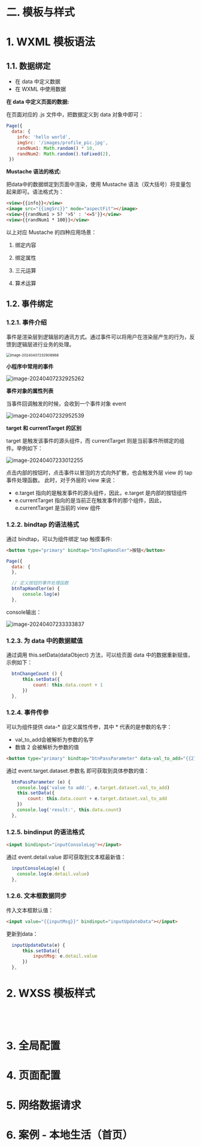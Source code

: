 # 二. 模板与样式



# 1. WXML 模板语法

## 1.1. 数据绑定

- 在 data 中定义数据
- 在 WXML 中使用数据



**在 data 中定义页面的数据:**

在页面对应的 .js 文件中，把数据定义到 data 对象中即可：

```javascript
Page({
  data: {
    info: 'hello world',
    imgSrc: '/images/profile_pic.jpg',
    randNum1: Math.random() * 10,
    randNum2: Math.random().toFixed(2),
 })
```



**Mustache 语法的格式:**

把data中的数据绑定到页面中渲染，使用 Mustache 语法（双大括号）将变量包起来即可。语法格式为：

```html
<view>{{info}}</view>
<image src="{{imgSrc}}" mode="aspectFit"></image>
<view>{{randNum1 > 5? '>5' : '<=5'}}</view>
<view>{{randNum1 * 100}}</view>
```



以上对应 Mustache 的四种应用场景：

1. 绑定内容

2. 绑定属性

3. 三元运算

4. 算术运算

   

## 1.2. 事件绑定

### 1.2.1. 事件介绍

事件是渲染层到逻辑层的通讯方式。通过事件可以将用户在渲染层产生的行为，反馈到逻辑层进行业务的处理。

<img src="assets/2_template_and_config/image-20240407232908968.png" alt="image-20240407232908968" style="zoom:67%;" />

**小程序中常用的事件**

![image-20240407232925262](assets/2_template_and_config/image-20240407232925262.png)



**事件对象的属性列表**

当事件回调触发的时候，会收到一个事件对象 event

![image-20240407232952539](assets/2_template_and_config/image-20240407232952539.png)



**target 和 currentTarget 的区别**

target 是触发该事件的源头组件，而 currentTarget 则是当前事件所绑定的组件。举例如下：

![image-20240407233012255](assets/2_template_and_config/image-20240407233012255.png)

点击内部的按钮时，点击事件以冒泡的方式向外扩散，也会触发外层 view 的 tap 事件处理函数。
此时，对于外层的 view 来说：

- e.target 指向的是触发事件的源头组件，因此，e.target 是内部的按钮组件
- e.currentTarget 指向的是当前正在触发事件的那个组件，因此，e.currentTarget 是当前的 view 组件



### 1.2.2. bindtap 的语法格式

通过 bindtap，可以为组件绑定 tap 触摸事件:

```html
<button type="primary" bindtap="btnTapHandler">按钮</button>
```

```javascript
Page({
  data: {
  },

  // 定义按钮的事件处理函数
  btnTapHandler(e) {
      console.log(e)
  },
```

console输出：

![image-20240407233333837](assets/2_template_and_config/image-20240407233333837.png)



### 1.2.3. 为 data 中的数据赋值

通过调用 this.setData(dataObject) 方法，可以给页面 data 中的数据重新赋值，示例如下：

```javascript
  btnChangeCount () {
      this.setData({
          count: this.data.count + 1
      })
  },
```



### 1.2.4. 事件传参

可以为组件提供 data-* 自定义属性传参，其中 * 代表的是参数的名字：

- val_to_add会被解析为参数的名字
- 数值 2 会被解析为参数的值

```html
<button type="primary" bindtap="btnPassParameter" data-val_to_add="{{2}}">传参按钮</button>
```

通过 event.target.dataset.参数名 即可获取到具体参数的值：

```javascript
  btnPassParameter (e) {
    console.log('value to add:', e.target.dataset.val_to_add)
    this.setData({
        count: this.data.count + e.target.dataset.val_to_add
    })
    console.log('result:', this.data.count)
  },
```



### 1.2.5. bindinput 的语法格式

```html
<input bindinput="inputConsoleLog"></input>
```

通过 event.detail.value 即可获取到文本框最新值：

```javascript
  inputConsoleLog(e) {
    console.log(e.detail.value)
  },
```



### 1.2.6. 文本框数据同步

传入文本框默认值：

```html
<input value="{{inputMsg}}" bindinput="inputUpdateData"></input>
```

更新到data：

```javascript
  inputUpdateData(e) {
      this.setData({
          inputMsg: e.detail.value
      })
  },
```



# 2. WXSS 模板样式







```html

```

```javascript

```



```html

```

```javascript

```











# 3. 全局配置











# 4. 页面配置







# 5. 网络数据请求







# 6. 案例 - 本地生活（首页）

